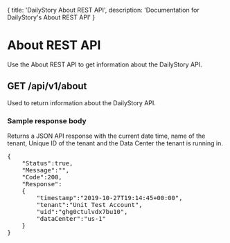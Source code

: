 {
	title: 'DailyStory About REST API',
	description: 'Documentation for DailyStory\'s  About REST API'
}
# About REST API
Use the About REST API to get information about the DailyStory API.

## GET /api/v1/about
Used to return information about the DailyStory API.

### Sample response body
Returns a JSON API response with the current date time, name of the tenant, Unique ID of the tenant and the Data Center the tenant is running in.
	
<pre class="brush: javascript">
{
	"Status":true,
	"Message":"",
	"Code":200,
	"Response":
	{
		"timestamp":"2019-10-27T19:14:45+00:00",
		"tenant":"Unit Test Account",
		"uid":"ghg0ctulvdx7bu10",
		"dataCenter":"us-1"
	}
}
</pre>
